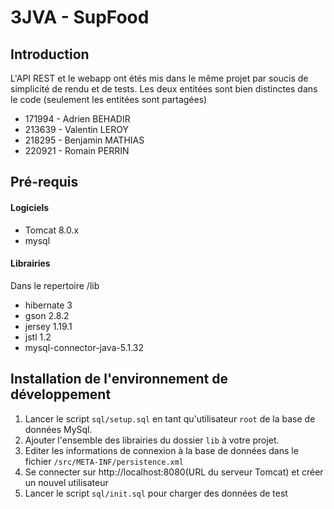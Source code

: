# 3JVA - SupFood

## Introduction
L'API REST et le webapp ont étés mis dans le même projet par soucis de simplicité de rendu et de tests. Les deux entitées sont bien distinctes dans le code (seulement les entitées sont partagées)
* 171994 - Adrien BEHADIR
* 213639 - Valentin LEROY
* 218295 - Benjamin MATHIAS
* 220921 - Romain PERRIN

## Pré-requis
#### Logiciels
* Tomcat 8.0.x
* mysql

#### Librairies
Dans le repertoire /lib

* hibernate 3
* gson 2.8.2
* jersey 1.19.1
* jstl 1.2
* mysql-connector-java-5.1.32

## Installation de l'environnement de développement
1. Lancer le script `sql/setup.sql` en tant qu'utilisateur `root` de la base de données MySql.
2. Ajouter l'ensemble des librairies du dossier `lib` à votre projet.
3. Editer les informations de connexion à la base de données dans le fichier `/src/META-INF/persistence.xml`
4. Se connecter sur http://localhost:8080(URL du serveur Tomcat) et créer un nouvel utilisateur
5. Lancer le script `sql/init.sql` pour charger des données de test
